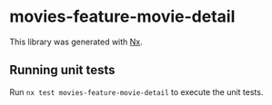 # movies-feature-movie-detail

This library was generated with [Nx](https://nx.dev).

## Running unit tests

Run `nx test movies-feature-movie-detail` to execute the unit tests.
